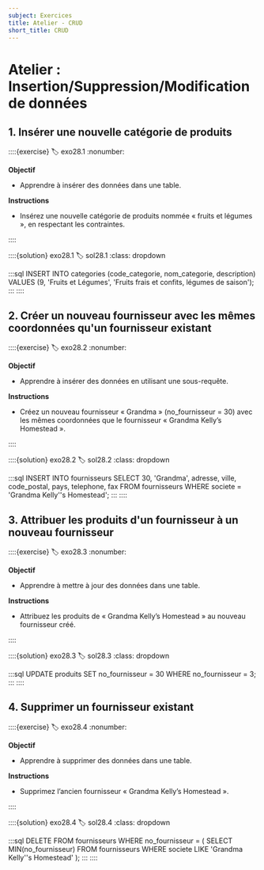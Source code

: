 ```yaml
---
subject: Exercices
title: Atelier - CRUD
short_title: CRUD
---
```


# Atelier : Insertion/Suppression/Modification de données

## 1. Insérer une nouvelle catégorie de produits
::::{exercise}
:label: exo28.1
:nonumber:

**Objectif**
- Apprendre à insérer des données dans une table.

**Instructions**
- Insérez une nouvelle catégorie de produits nommée « fruits et légumes », en respectant les contraintes.

::::

::::{solution} exo28.1
:label: sol28.1
:class: dropdown

:::sql
INSERT INTO categories (code_categorie, nom_categorie, description)
VALUES (9, 'Fruits et Légumes', 'Fruits frais et confits, légumes de saison');
:::
::::

## 2. Créer un nouveau fournisseur avec les mêmes coordonnées qu'un fournisseur existant
::::{exercise}
:label: exo28.2
:nonumber:

**Objectif**
- Apprendre à insérer des données en utilisant une sous-requête.

**Instructions**
- Créez un nouveau fournisseur « Grandma » (no_fournisseur = 30) avec les mêmes coordonnées que le fournisseur « Grandma Kelly’s Homestead ».

::::

::::{solution} exo28.2
:label: sol28.2
:class: dropdown

:::sql
INSERT INTO fournisseurs
SELECT 30, 'Grandma', adresse, ville, code_postal, pays, telephone, fax
FROM fournisseurs
WHERE societe = 'Grandma Kelly''s Homestead';
:::
::::

## 3. Attribuer les produits d'un fournisseur à un nouveau fournisseur
::::{exercise}
:label: exo28.3
:nonumber:

**Objectif**
- Apprendre à mettre à jour des données dans une table.

**Instructions**
- Attribuez les produits de « Grandma Kelly’s Homestead » au nouveau fournisseur créé.

::::

::::{solution} exo28.3
:label: sol28.3
:class: dropdown

:::sql
UPDATE produits
SET no_fournisseur = 30
WHERE no_fournisseur = 3;
:::
::::

## 4. Supprimer un fournisseur existant
::::{exercise}
:label: exo28.4
:nonumber:

**Objectif**
- Apprendre à supprimer des données dans une table.

**Instructions**
- Supprimez l’ancien fournisseur « Grandma Kelly’s Homestead ».

::::

::::{solution} exo28.4
:label: sol28.4
:class: dropdown

:::sql
DELETE FROM fournisseurs
WHERE no_fournisseur = (
    SELECT MIN(no_fournisseur)
    FROM fournisseurs
    WHERE societe LIKE 'Grandma Kelly''s Homestead'
);
:::
::::
